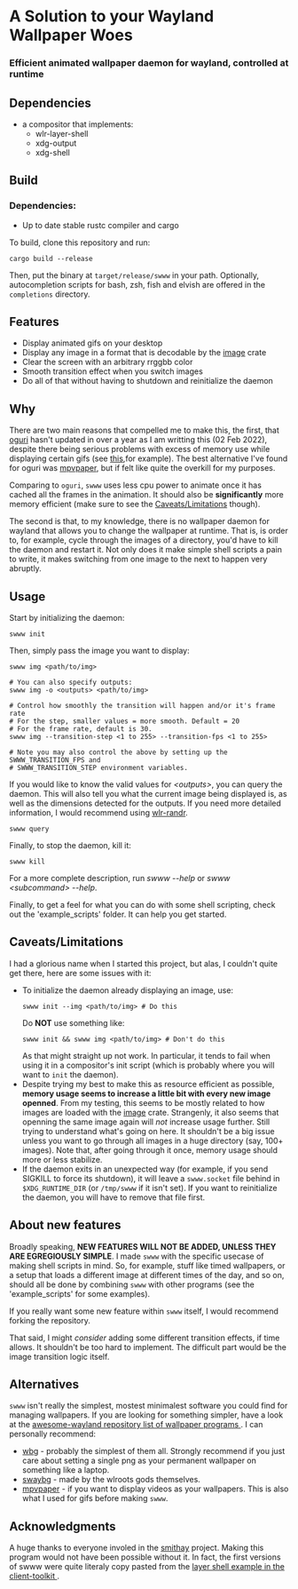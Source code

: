 # A Solution to your Wayland Wallpaper Woes
### Efficient animated wallpaper daemon for wayland, controlled at runtime

## Dependencies

 - a compositor that implements:
   * wlr-layer-shell
   * xdg-output
   * xdg-shell

## Build

### Dependencies:

  - Up to date stable rustc compiler and cargo

To build, clone this repository and run:
```
cargo build --release
```
Then, put the binary at `target/release/swww` in your path. Optionally,
autocompletion scripts for bash, zsh, fish and elvish are offered in the
`completions` directory.

## Features

 - Display animated gifs on your desktop
 - Display any image in a format that is decodable by the
 [image](https://github.com/image-rs/image#supported-image-formats) crate
 - Clear the screen with an arbitrary rrggbb color
 - Smooth transition effect when you switch images
 - Do all of that without having to shutdown and reinitialize the daemon

## Why

There are two main reasons that compelled me to make this, the first, that
[oguri](https://github.com/vilhalmer/oguri) hasn't updated in over a year as I
am writting this (02 Feb 2022), despite there being serious problems with
excess of memory use while displaying certain gifs (see
[this](https://github.com/vilhalmer/oguri/issues/38),for example). The best
alternative I've found for oguri was
[mpvpaper](https://github.com/GhostNaN/mpvpaper), but if felt like quite the
overkill for my purposes.

Comparing to `oguri`, `swww` uses less cpu power to animate once it has cached
all the frames in the animation. It should also be **significantly** more
memory efficient (make sure to see the
[Caveats/Limitations](#CaveatsLimitations) though).

The second is that, to my knowledge, there is no wallpaper daemon for wayland
that allows you to change the wallpaper at runtime. That is, is order to, for
example, cycle through the images of a directory, you'd have to kill the daemon
and restart it. Not only does it make simple shell scripts a pain to write, it
makes switching from one image to the next to happen very abruptly.

## Usage

Start by initializing the daemon:
```
swww init
```
Then, simply pass the image you want to display:
```
swww img <path/to/img>

# You can also specify outputs:
swww img -o <outputs> <path/to/img>

# Control how smoothly the transition will happen and/or it's frame rate
# For the step, smaller values = more smooth. Default = 20
# For the frame rate, default is 30.
swww img --transition-step <1 to 255> --transition-fps <1 to 255>

# Note you may also control the above by setting up the SWWW_TRANSITION_FPS and
# SWWW_TRANSITION_STEP environment variables.
```
If you would like to know the valid values for *\<outputs\>*, you can query the
daemon. This will also tell you what the current image being displayed is, as
well as the dimensions detected for the outputs. If you need more detailed
information, I would recommend using
[wlr-randr](https://sr.ht/~emersion/wlr-randr/).
```
swww query
```
Finally, to stop the daemon, kill it:
```
swww kill
```
For a more complete description, run *swww --help* or *swww \<subcommand\>
--help*.

Finally, to get a feel for what you can do with some shell scripting, check out
the 'example_scripts' folder. It can help you get started.

## Caveats/Limitations

I had a glorious name when I started this project, but alas, I couldn't quite
get there, here are some issues with it:

 - To initialize the daemon already displaying an image, use:
   ```
   swww init --img <path/to/img> # Do this
   ```
   Do **NOT** use something like:
   ```
   swww init && swww img <path/to/img> # Don't do this
   ```
   As that might straight up not work. In particular, it tends to fail when
   using it in a compositor's init script (which is probably where you will want
   to `init` the daemon).
 - Despite trying my best to make this as resource efficient as possible,
 **memory usage seems to increase a little bit with every new image openned**.
 From my testing, this seems to be mostly related to how images are loaded with
 the [image](https://github.com/image-rs/image#supported-image-formats) crate.
 Strangenly, it also seems that openning the same image again will *not*
 increase usage further. Still trying to understand what's going on here. It
 shouldn't be a big issue unless you want to go through all images in a huge
 directory (say, 100+ images). Note that, after going through it once, memory
 usage should more or less stabilize.
 - If the daemon exits in an unexpected way (for example, if you send SIGKILL to
 force its shutdown), it will leave a `swww.socket` file behind in
 `$XDG_RUNTIME_DIR` (or `/tmp/swww` if it isn't set). If you want to
 reinitialize the daemon, you will have to remove that file first.

## About new features

Broadly speaking, **NEW FEATURES WILL NOT BE ADDED, UNLESS THEY ARE EGREGIOUSLY
SIMPLE**. I made `swww` with the specific usecase of making shell scripts in
mind. So, for example, stuff like timed wallpapers, or a setup that loads a
different image at different times of the day, and so on, should all be done by
combining `swww` with other programs (see the 'example_scripts' for some
examples).

If you really want some new feature within `swww` itself, I would recommend
forking the repository.

That said, I might *consider* adding some different transition effects, if time
allows. It shouldn't be too hard to implement. The difficult part would be the
image transition logic itself.

## Alternatives

`swww` isn't really the simplest, mostest minimalest software you could find
for managing wallpapers. If you are looking for something simpler, have a look
at the [awesome-wayland repository list of wallpaper programs
](https://github.com/natpen/awesome-wayland#wallpaper). I can personally
recommend:

 - [wbg](https://codeberg.org/dnkl/wbg) - probably the simplest of them all.
 Strongly recommend if you just care about setting a single png as your
 permanent wallpaper on something like a laptop.
 - [swaybg](https://github.com/swaywm/swaybg) - made by the wlroots gods
 themselves.
 - [mpvpaper](https://github.com/GhostNaN/mpvpaper) - if you want to display
 videos as your wallpapers. This is also what I used for gifs before making
 `swww`.

## Acknowledgments

A huge thanks to everyone involed in the [smithay](https://github.com/Smithay)
project. Making this program would not have been possible without it. In fact,
the first versions of swww were quite literaly copy pasted from the [layer shell
example in the client-toolkit
](https://github.com/Smithay/client-toolkit/blob/master/examples/layer_shell.rs).
